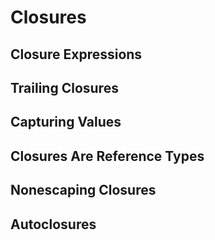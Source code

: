 # Closures
## Closure Expressions
## Trailing Closures
## Capturing Values
## Closures Are Reference Types
## Nonescaping Closures
## Autoclosures
